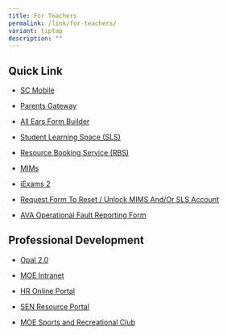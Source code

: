 ```yaml
---
title: For Teachers
permalink: /link/for-teachers/
variant: tiptap
description: ""
---
```

<h2><strong>Quick Link</strong></h2>
<ul data-tight="true" class="tight">
<li>
<p><a href="https://scmobile.moe.edu.sg/login" rel="noopener nofollow" target="_blank">SC Mobile</a>
</p>
</li>
<li>
<p><a href="https://pg.moe.edu.sg/" rel="noopener nofollow" target="_blank">Parents Gateway</a>
</p>
</li>
<li>
<p><a href="https://allears.estl.edu.sg/" rel="noopener nofollow" target="_blank">All Ears Form Builder</a>
</p>
</li>
<li>
<p><a href="https://vle.learning.moe.edu.sg/login" rel="noopener nofollow" target="_blank">Student Learning Space (SLS)</a>
</p>
</li>
<li>
<p><a href="https://rbs.avero-tech.com/login.html" rel="noopener nofollow" target="_blank">Resource Booking Service (RBS)</a>
</p>
</li>
<li>
<p><a href="https://idp.mims.moe.gov.sg/nidp/app/login" rel="noopener nofollow" target="_blank">MIMs</a>
</p>
</li>
<li>
<p><a href="https://iexams.seab.gov.sg/sso/login?service=https%3A%2F%2Fiexams.seab.gov.sg%2Fsso%2Foauth2.0%2FcallbackAuthorize%3Fclient_id%3Diexams2-prod%26redirect_uri%3Dhttps%253A%252F%252Fiexams.seab.gov.sg%252Fiexams2%252Flogin%252Foauth2%252Fcode%252Fiexams2-prod%26response_type%3Dcode%26client_name%3DCasOAuthClient" rel="noopener nofollow" target="_blank">iExams 2</a>
</p>
</li>
<li>
<p><a href="https://form.gov.sg/68665167a0c01e561d4e6081" rel="noopener nofollow" target="_blank">Request Form To Reset / Unlock MIMS And/Or SLS Account</a>
</p>
</li>
<li>
<p><a href="https://docs.google.com/forms/d/1FosWhFR5XKaYEm6z_XtwQVjfG8pe4KMgGw4vyGp7FN4/edit" rel="noopener nofollow" target="_blank">AVA Operational Fault Reporting Form</a>
</p>
</li>
</ul>
<h2><strong>Professional Development</strong></h2>
<ul data-tight="true" class="tight">
<li>
<p><a href="https://idm.opal2.moe.edu.sg/Account/Login?ReturnUrl=%2Fconnect%2Fauthorize%2Fcallback%3Fresponse_type%3Dcode%26client_id%3DOpal2WebApp%26state%3DTG1RWEliSkdpclFEazNYR3BucERSNzJidUdtNllUbUlpc25ZTm5ZNXkxZU1O%26redirect_uri%3Dhttps%253A%252F%252Fwww.opal2.moe.edu.sg%252Fapp%252Findex.html%26scope%3Droles%2520profile%2520cxprofile%2520openid%2520cxDomainInternalApi%26code_challenge%3DkMwNiCVnVhh01ulPNmtRr1pSEfMjLy-EysEhUuSh4KI%26code_challenge_method%3DS256%26nonce%3DTG1RWEliSkdpclFEazNYR3BucERSNzJidUdtNllUbUlpc25ZTm5ZNXkxZU1O" rel="noopener nofollow" target="_blank">Opal 2.0</a>
</p>
</li>
<li>
<p><a href="https://intranet.moe.gov.sg/" rel="noopener nofollow" target="_blank">MOE Intranet</a>
</p>
</li>
<li>
<p><a href="https://intranet.moe.gov.sg/hronline/pages/home.aspx" rel="noopener nofollow" target="_blank">HR Online Portal</a>
</p>
</li>
<li>
<p><a href="https://intranet.moe.gov.sg/Send/Pages/SEN_Resource_Portal.aspx" rel="noopener nofollow" target="_blank">SEN Resource Portal</a>
</p>
</li>
<li>
<p><a href="https://www.mesrc.net/" rel="noopener nofollow" target="_blank">MOE Sports and Recreational Club</a>
</p>
</li>
</ul>
<p></p>